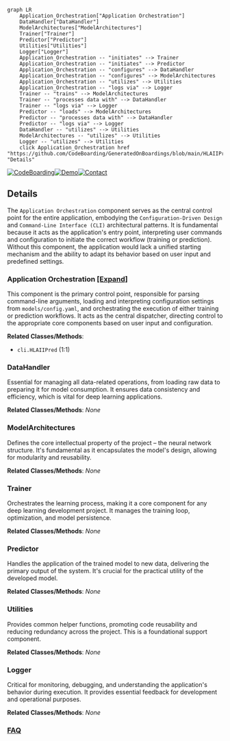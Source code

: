```mermaid
graph LR
    Application_Orchestration["Application Orchestration"]
    DataHandler["DataHandler"]
    ModelArchitectures["ModelArchitectures"]
    Trainer["Trainer"]
    Predictor["Predictor"]
    Utilities["Utilities"]
    Logger["Logger"]
    Application_Orchestration -- "initiates" --> Trainer
    Application_Orchestration -- "initiates" --> Predictor
    Application_Orchestration -- "configures" --> DataHandler
    Application_Orchestration -- "configures" --> ModelArchitectures
    Application_Orchestration -- "utilizes" --> Utilities
    Application_Orchestration -- "logs via" --> Logger
    Trainer -- "trains" --> ModelArchitectures
    Trainer -- "processes data with" --> DataHandler
    Trainer -- "logs via" --> Logger
    Predictor -- "loads" --> ModelArchitectures
    Predictor -- "processes data with" --> DataHandler
    Predictor -- "logs via" --> Logger
    DataHandler -- "utilizes" --> Utilities
    ModelArchitectures -- "utilizes" --> Utilities
    Logger -- "utilizes" --> Utilities
    click Application_Orchestration href "https://github.com/CodeBoarding/GeneratedOnBoardings/blob/main/HLAIIPred/Application_Orchestration.md" "Details"
```

[![CodeBoarding](https://img.shields.io/badge/Generated%20by-CodeBoarding-9cf?style=flat-square)](https://github.com/CodeBoarding/CodeBoarding)[![Demo](https://img.shields.io/badge/Try%20our-Demo-blue?style=flat-square)](https://www.codeboarding.org/demo)[![Contact](https://img.shields.io/badge/Contact%20us%20-%20contact@codeboarding.org-lightgrey?style=flat-square)](mailto:contact@codeboarding.org)

## Details

The `Application Orchestration` component serves as the central control point for the entire application, embodying the `Configuration-Driven Design` and `Command-Line Interface (CLI)` architectural patterns. It is fundamental because it acts as the application's entry point, interpreting user commands and configuration to initiate the correct workflow (training or prediction). Without this component, the application would lack a unified starting mechanism and the ability to adapt its behavior based on user input and predefined settings.

### Application Orchestration [[Expand]](./Application_Orchestration.md)
This component is the primary control point, responsible for parsing command-line arguments, loading and interpreting configuration settings from `models/config.yaml`, and orchestrating the execution of either training or prediction workflows. It acts as the central dispatcher, directing control to the appropriate core components based on user input and configuration.


**Related Classes/Methods**:

- `cli.HLAIIPred` (1:1)


### DataHandler
Essential for managing all data-related operations, from loading raw data to preparing it for model consumption. It ensures data consistency and efficiency, which is vital for deep learning applications.


**Related Classes/Methods**: _None_

### ModelArchitectures
Defines the core intellectual property of the project – the neural network structure. It's fundamental as it encapsulates the model's design, allowing for modularity and reusability.


**Related Classes/Methods**: _None_

### Trainer
Orchestrates the learning process, making it a core component for any deep learning development project. It manages the training loop, optimization, and model persistence.


**Related Classes/Methods**: _None_

### Predictor
Handles the application of the trained model to new data, delivering the primary output of the system. It's crucial for the practical utility of the developed model.


**Related Classes/Methods**: _None_

### Utilities
Provides common helper functions, promoting code reusability and reducing redundancy across the project. This is a foundational support component.


**Related Classes/Methods**: _None_

### Logger
Critical for monitoring, debugging, and understanding the application's behavior during execution. It provides essential feedback for development and operational purposes.


**Related Classes/Methods**: _None_



### [FAQ](https://github.com/CodeBoarding/GeneratedOnBoardings/tree/main?tab=readme-ov-file#faq)